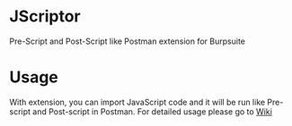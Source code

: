 # JScriptor
Pre-Script and Post-Script like Postman extension for Burpsuite

# Usage
With extension, you can import JavaScript code and it will be run like Pre-script and Post-script in Postman.
For detailed usage please go to [Wiki](https://github.com/ngduyquockhanh/JScriptor/wiki)
 
